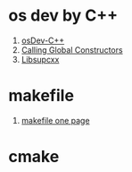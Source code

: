 # os dev by C++
1. [osDev-C++](https://wiki.osdev.org/C_PlusPlus)
2. [Calling Global Constructors](https://wiki.osdev.org/Calling_Global_Constructors)
3. [Libsupcxx](https://wiki.osdev.org/Libsupcxx)

# makefile
1. [makefile one page](https://blog.csdn.net/weixin_38391755/article/details/80380786)

# cmake
